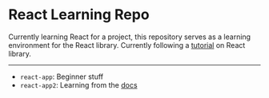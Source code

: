 # React Learning Repo

Currently learning React for a project, this repository serves as a learning environment for the React library. Currently following a [tutorial](https://www.youtube.com/watch?v=SqcY0GlETPk) on React library.

---

- `react-app`: Beginner stuff
- `react-app2`: Learning from the [docs](https://react.dev/learn/describing-the-ui)
